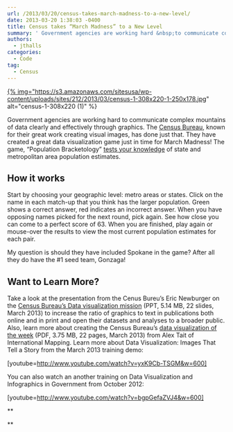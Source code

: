 ```yaml
---
url: /2013/03/20/census-takes-march-madness-to-a-new-level/
date: 2013-03-20 1:38:03 -0400
title: Census takes “March Madness” to a New Level
summary: ' Government agencies are working hard &nbsp;to communicate complex mountains of data&nbsp;clearly and effectively through graphics. The&nbsp;Census Bureau, known for their great work creating visual images, has done just that. They have&nbsp;created a great data visualization game just in time for March Madness! The game, &amp;#8220;Population Bracketology&amp;#8221; tests your knowledge&nbsp;of state'
authors:
  - jthalls
categories:
  - Code
tag:
  - Census
---
```


<a href="https://www.WHATEVER/2013/03/20/census-takes-march-madness-to-a-new-level/census-1-308x220-1/" rel="attachment wp-att-97632">{% img="https://s3.amazonaws.com/sitesusa/wp-content/uploads/sites/212/2013/03/census-1-308x220-1-250x178.jpg" alt="census-1-308x220 (1)" %}</a>

Government agencies are working hard  to communicate complex mountains of data clearly and effectively through graphics. The [Census Bureau](http://www.census.gov/), known for their great work creating visual images, has done just that. They have created a great data visualization game just in time for March Madness! The game, &#8220;Population Bracketology&#8221; [tests your knowledge](http://www.census.gov/dataviz/visualizations/057/) of state and metropolitan area population estimates.

## **How it works**

Start by choosing your geographic level: metro areas or states. Click on the name in each match-up that you think has the larger population. Green shows a correct answer, red indicates an incorrect answer. When you have opposing names picked for the next round, pick again. See how close you can come to a perfect score of 63. When you are finished, play again or mouse-over the results to view the most current population estimates for each pair.

My question is should they have included Spokane in the game? After all they do have the #1 seed team, Gonzaga!

## **Want to Learn More?**

Take a look at the presentation from the Cenus Bureu&#8217;s Eric Newburger on the <a href="https://www.WHATEVER/2013/03/20/census-takes-march-madness-to-a-new-level/census-bureau-data-visualization-mission_0-1/" rel="attachment wp-att-98462">Census Bureau&#8217;s Data visualization mission</a> (PPT, 5.14 MB, 22 slides, March 2013) to increase the ratio of graphics to text in publications both online and in print and open their datasets and analyses to a broader public. Also, learn more about creating the Census Bureau&#8217;s [data visualization of the week](https://s3.amazonaws.com/sitesusa/wp-content/uploads/sites/212/2013/03/data-visualization-of-the-week_0.pdf) (PDF, 3.75 MB, 22 pages, March 2013) from Alex Tait of International Mapping. Learn more about Data Visualization: Images That Tell a Story from the March 2013 training demo:

[youtube=http://www.youtube.com/watch?v=yxK9Cb-TSGM&w=600]
  
You can also watch an another training on Data Visualization and Infographics in Government from October 2012:

[youtube=http://www.youtube.com/watch?v=bgpGefaZVJ4&w=600]

**
  
**